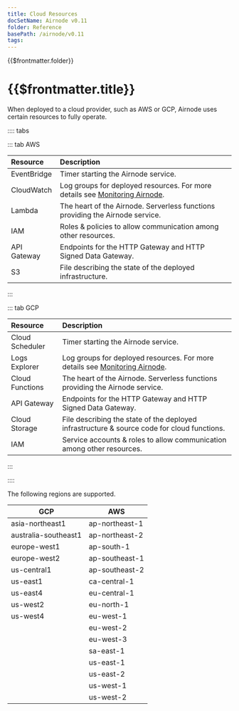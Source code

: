 ```yaml
---
title: Cloud Resources
docSetName: Airnode v0.11
folder: Reference
basePath: /airnode/v0.11
tags:
---
```


<TitleSpan>{{$frontmatter.folder}}</TitleSpan>

# {{$frontmatter.title}}

<VersionWarning/>

When deployed to a cloud provider, such as AWS or GCP, Airnode uses certain
resources to fully operate.

:::: tabs

::: tab AWS

| Resource    | Description                                                                                                                                   |
| :---------- | :-------------------------------------------------------------------------------------------------------------------------------------------- |
| EventBridge | Timer starting the Airnode service.                                                                                                           |
| CloudWatch  | Log groups for deployed resources. For more details see [Monitoring Airnode](../grp-providers/guides/build-an-airnode/monitoring-airnode.md). |
| Lambda      | The heart of the Airnode. Serverless functions providing the Airnode service.                                                                 |
| IAM         | Roles & policies to allow communication among other resources.                                                                                |
| API Gateway | Endpoints for the HTTP Gateway and HTTP Signed Data Gateway.                                                                                  |
| S3          | File describing the state of the deployed infrastructure.                                                                                     |

:::

::: tab GCP

| Resource        | Description                                                                                                                                   |
| :-------------- | :-------------------------------------------------------------------------------------------------------------------------------------------- |
| Cloud Scheduler | Timer starting the Airnode service.                                                                                                           |
| Logs Explorer   | Log groups for deployed resources. For more details see [Monitoring Airnode](../grp-providers/guides/build-an-airnode/monitoring-airnode.md). |
| Cloud Functions | The heart of the Airnode. Serverless functions providing the Airnode service.                                                                 |
| API Gateway     | Endpoints for the HTTP Gateway and HTTP Signed Data Gateway.                                                                                  |
| Cloud Storage   | File describing the state of the deployed infrastructure & source code for cloud functions.                                                   |
| IAM             | Service accounts & roles to allow communication among other resources.                                                                        |

:::

::::

The following regions are supported.

| GCP                  | AWS            |
| -------------------- | -------------- |
| asia-northeast1      | ap-northeast-1 |
| australia-southeast1 | ap-northeast-2 |
| europe-west1         | ap-south-1     |
| europe-west2         | ap-southeast-1 |
| us-central1          | ap-southeast-2 |
| us-east1             | ca-central-1   |
| us-east4             | eu-central-1   |
| us-west2             | eu-north-1     |
| us-west4             | eu-west-1      |
|                      | eu-west-2      |
|                      | eu-west-3      |
|                      | sa-east-1      |
|                      | us-east-1      |
|                      | us-east-2      |
|                      | us-west-1      |
|                      | us-west-2      |

